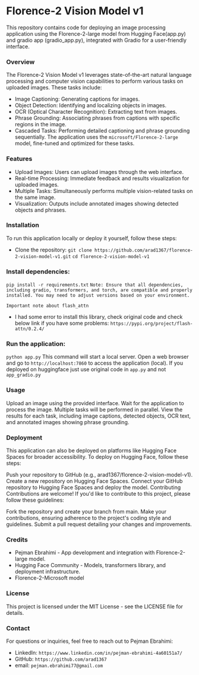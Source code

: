 # Florence-2 Vision Model v1
This repository contains code for deploying an image processing application using the Florence-2-large model from Hugging Face(app.py) and gradio app (gradio_app.py), integrated with Gradio for a user-friendly interface.

### Overview
The Florence-2 Vision Model v1 leverages state-of-the-art natural language processing and computer vision capabilities to perform various tasks on uploaded images. These tasks include:

- Image Captioning: Generating captions for images.
- Object Detection: Identifying and localizing objects in images.
- OCR (Optical Character Recognition): Extracting text from images.
- Phrase Grounding: Associating phrases from captions with specific regions in the image.
- Cascaded Tasks: Performing detailed captioning and phrase grounding sequentially.
The application uses the `microsoft/Florence-2-large` model, fine-tuned and optimized for these tasks.

### Features
- Upload Images: Users can upload images through the web interface.
- Real-time Processing: Immediate feedback and results visualization for uploaded images.
- Multiple Tasks: Simultaneously performs multiple vision-related tasks on the same image.
- Visualization: Outputs include annotated images showing detected objects and phrases.

### Installation
To run this application locally or deploy it yourself, follow these steps:

- Clone the repository:
`git clone https://github.com/arad1367/florence-2-vision-model-v1.git`
`cd florence-2-vision-model-v1`

### Install dependencies:
`pip install -r requirements.txt`
`Note: Ensure that all dependencies, including gradio, transformers, and torch, are compatible and properly installed. You may need to adjust versions based on your environment.`

`Important note about flash_attn`
- I had some error to install this library, check original code and check below link if you have some problems:
`https://pypi.org/project/flash-attn/0.2.4/`

### Run the application:
`python app.py`
This command will start a local server. Open a web browser and go to `http://localhost:7860` to access the application (local). If you deployed on huggingface just use original code in `app.py` and not `app_gradio.py`

### Usage
Upload an image using the provided interface.
Wait for the application to process the image. Multiple tasks will be performed in parallel.
View the results for each task, including image captions, detected objects, OCR text, and annotated images showing phrase grounding.

### Deployment
This application can also be deployed on platforms like Hugging Face Spaces for broader accessibility. To deploy on Hugging Face, follow these steps:

Push your repository to GitHub (e.g., arad1367/florence-2-vision-model-v1).
Create a new repository on Hugging Face Spaces.
Connect your GitHub repository to Hugging Face Spaces and deploy the model.
Contributing
Contributions are welcome! If you'd like to contribute to this project, please follow these guidelines:

Fork the repository and create your branch from main.
Make your contributions, ensuring adherence to the project's coding style and guidelines.
Submit a pull request detailing your changes and improvements.

### Credits
- Pejman Ebrahimi - App development and integration with Florence-2-large model.
- Hugging Face Community - Models, transformers library, and deployment infrastructure.
- Florence-2-Microsoft model

### License
This project is licensed under the MIT License - see the LICENSE file for details.

### Contact
For questions or inquiries, feel free to reach out to Pejman Ebrahimi:

- LinkedIn: `https://www.linkedin.com/in/pejman-ebrahimi-4a60151a7/`
- GitHub: `https://github.com/arad1367`
- email: `pejman.ebrahimi77@gmail.com`